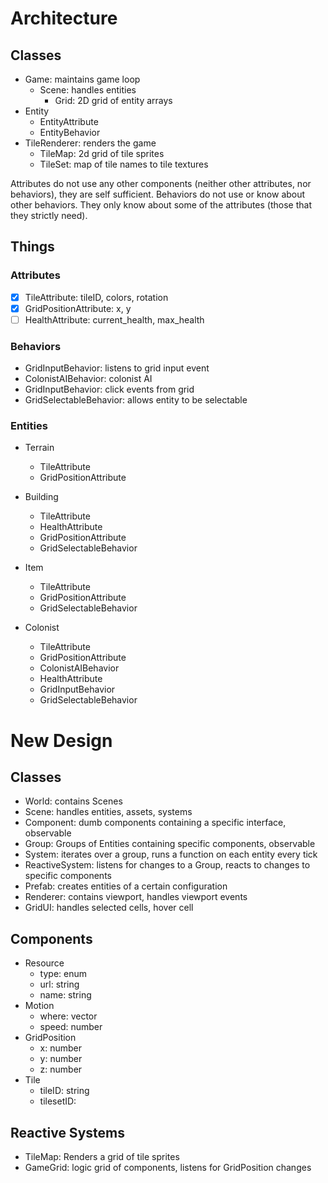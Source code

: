 # Architecture

## Classes
- Game: maintains game loop
  - Scene: handles entities
    - Grid: 2D grid of entity arrays
- Entity
  - EntityAttribute
  - EntityBehavior
- TileRenderer: renders the game
  - TileMap: 2d grid of tile sprites
  - TileSet: map of tile names to tile textures

Attributes do not use any other components (neither other attributes, nor behaviors), they are self sufficient.
Behaviors do not use or know about other behaviors. They only know about some of the attributes (those that they strictly need).


## Things

### Attributes
- [x] TileAttribute: tileID, colors, rotation
- [x] GridPositionAttribute: x, y
- [ ] HealthAttribute: current_health, max_health

### Behaviors
- GridInputBehavior: listens to grid input event
- ColonistAIBehavior: colonist AI
- GridInputBehavior: click events from grid
- GridSelectableBehavior: allows entity to be selectable

### Entities

- Terrain
  - TileAttribute
  - GridPositionAttribute

- Building
  - TileAttribute
  - HealthAttribute
  - GridPositionAttribute
  - GridSelectableBehavior

- Item
  - TileAttribute
  - GridPositionAttribute
  - GridSelectableBehavior

- Colonist
  - TileAttribute
  - GridPositionAttribute
  - ColonistAIBehavior
  - HealthAttribute
  - GridInputBehavior
  - GridSelectableBehavior



# New Design

## Classes
- World: contains Scenes
- Scene: handles entities, assets, systems
- Component: dumb components containing a specific interface, observable
- Group: Groups of Entities containing specific components, observable
- System: iterates over a group, runs a function on each entity every tick
- ReactiveSystem: listens for changes to a Group, reacts to changes to specific components
- Prefab: creates entities of a certain configuration
- Renderer: contains viewport, handles viewport events
- GridUI: handles selected cells, hover cell


## Components
- Resource
  - type: enum
  - url: string
  - name: string
- Motion
  - where: vector
  - speed: number
- GridPosition
  - x: number
  - y: number
  - z: number
- Tile
  - tileID: string
  - tilesetID:

## Reactive Systems
- TileMap: Renders a grid of tile sprites
- GameGrid: logic grid of components, listens for GridPosition changes
